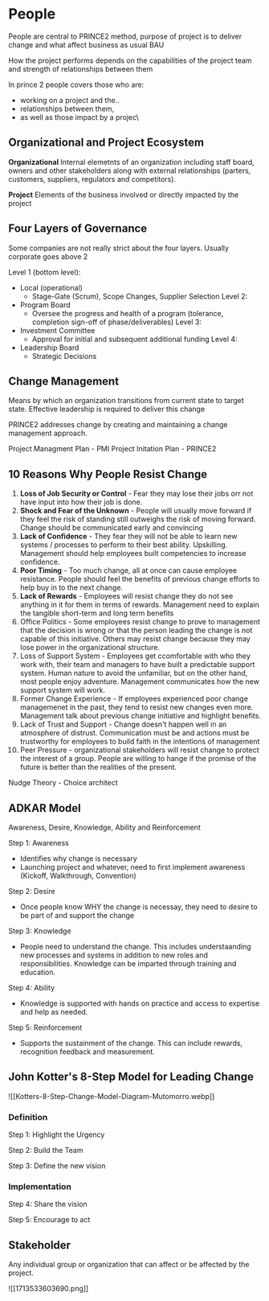 
# People

People are central to PRINCE2 method, purpose of project is to deliver change and what affect business as usual BAU

How the project performs depends on the capabilities of the project team and strength of relationships between them

In prince 2 people covers those who are:
- working on a project and the..
- relationships between them,
- as well as those impact by a projec\


## Organizational and Project Ecosystem

**Organizational**
Internal elemetnts of an organization including staff board, owners and other stakeholders along with external relationships (parters, customers, suppliers, regulators and competitors).

**Project**
Elements of the business involved or directly impacted by the project

## Four Layers of Governance

Some companies are not really strict about the four layers. Usually corporate goes above 2

Level 1 (bottom level):
- Local (operational)
	- Stage-Gate (Scrum), Scope Changes, Supplier Selection
Level 2:
- Program Board
	- Oversee the progress and health of a program (tolerance, completion sign-off of phase/deliverables)
Level 3:
- Investment Committee
	- Approval for initial and subsequent additional funding
Level 4:
- Leadership Board
	- Strategic Decisions

## Change Management

Means by which an organization transitions from current state to target state. Effective leadership is required to deliver this change

PRINCE2 addresses change by creating and maintaining a change management approach.


Project Managment Plan - PMI
Project Initation Plan - PRINCE2 

## 10 Reasons Why People Resist Change

1. **Loss of Job Security or Control** - Fear they may lose their jobs orr not have input into how their job is done. 
2. **Shock and Fear of the Unknown** - People will usually move forward if they feel the risk of standing still outweighs the risk of moving forward. Change should be communicated early and convincing
3. **Lack of Confidence** - They fear they will not be able to learn new systems / processes to perform to their best ability. Upskilling. Management should help employees built competencies to increase confidence.
4. **Poor Timing** - Too much change, all at once can cause employee resistance. People should feel the benefits of previous change efforts to help buy in to the next change.
5. **Lack of Rewards** - Employees will resist change they do not see anything in it for them in terms of rewards. Management need to explain the tangible short-term and long term benefits
6. Office Politics - Some employees resist change to prove to management that the decision is wrong or that the person leading the change is not capable of this initiative. Others may resist change because they may lose power in the organizational structure. 
7. Loss of Support System - Employees get ccomfortable with who they work with, their team and managers to have built a predictable support system. Human nature to avoid the unfamiliar, but on the other hand, most people enjoy adventure. Management communicates how the new support system will work. 
8. Former Change Experience - If employees experienced poor change managemenet in the past, they tend to resist new changes even more. Management talk about previous change initiative and highlight benefits.
9. Lack of Trust and Support - Change doesn't happen well in an atmosphere of distrust. Communication must be and actions must be trustworthy for employees to build faith in the intentions of management
10. Peer Pressure - organizational stakeholders will resist change to protect the interest of a group. People are willing to hange if the promise of the future is better than the realities of the present.


Nudge Theory - Choice architect
## ADKAR Model

Awareness, Desire, Knowledge, Ability and Reinforcement

Step 1: Awareness
- Identifies why change is necessary
- Launching project and whatever, need to first implement awareness (Kickoff, Walkthrough, Convention)

Step 2: Desire
- Once people know WHY the change is necessay, they need to desire to be part of and support the change

Step 3: Knowledge
- People need to understand the change. This includes understaanding new processes and systems in addition to new roles and responsibilities. Knowledge can be imparted through training and education.

Step 4: Ability 
- Knowledge is supported with hands on practice and access to expertise and help as needed. 

Step 5: Reinforcement
- Supports the sustainment of the change. This can include rewards, recognition feedback and measurement.

## John Kotter's 8-Step Model for Leading Change

![[Kotters-8-Step-Change-Model-Diagram-Mutomorro.webp]]
### Definition
Step 1: Highlight the Urgency

Step 2: Build the Team

Step 3: Define the new vision


### Implementation
Step 4: Share the vision

Step 5: Encourage to act





## Stakeholder

Any individual group or organization that can affect or be affected by the project.

![[1713533603690.png]]



